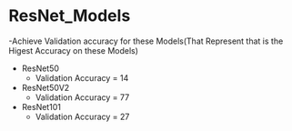# ResNet_Models
-Achieve Validation accuracy for these Models(That Represent that is the Higest Accuracy on these Models)
  - ResNet50
    - Validation Accuracy = 14
  - ResNet50V2
    - Validation Accuracy = 77
  - ResNet101
    - Validation Accuracy = 27
